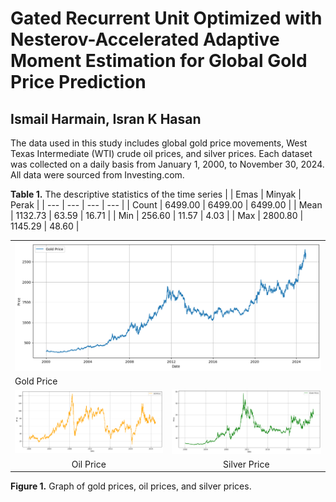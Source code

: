 # Gated Recurrent Unit Optimized with Nesterov-Accelerated Adaptive Moment Estimation for Global Gold Price Prediction
## Ismail Harmain, Isran K Hasan

The data used in this study includes global gold price movements, West Texas Intermediate (WTI) crude oil prices, and silver prices. Each dataset was collected on a daily basis from January 1, 2000, to November 30, 2024. All data were sourced from Investing.com.

**Table 1.** The descriptive statistics of the time series
|     | Emas | Minyak | Perak |
| --- | --- | --- | --- |
| Count | 6499.00 | 6499.00 | 6499.00 |
| Mean | 1132.73 | 63.59 | 16.71 |
| Min | 256.60 | 11.57 | 4.03 |
| Max | 2800.80 | 1145.29 | 48.60 |

<table>
<tbody>
<tr>
<td colspan = "2"><img width="1604" alt="screen shot 2017-08-07 at 12 18 15 pm" src="gold_price.png"></td>
</tr>
<tr>
<td colspan = "2" >Gold Price</td>
</tr>
<tr>
<td style="text-align:center"><img width="1604" alt="screen shot 2017-08-07 at 12 18 15 pm" src="oil_price.png"></td>
<td style="text-align:center"><img width="1604" alt="screen shot 2017-08-07 at 12 18 15 pm" src="silver_price.png"></td>
</tr>
<tr>
<td style="text-align:center">Oil Price</td>
<td style="text-align:center">Silver Price</td>
</tr>
</tbody>
</table>

**Figure 1.** Graph of gold prices, oil prices, and silver prices.
